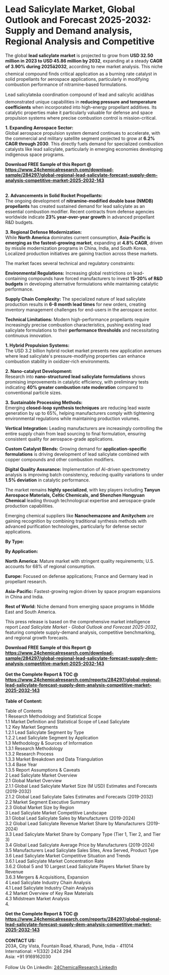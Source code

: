 <h1>Lead Salicylate Market, Global Outlook and Forecast 2025-2032: Supply and Demand analysis, Regional Analysis and Competitive</h1><p>The global <strong>lead salicylate market</strong> is projected to grow from <strong>USD 32.50 million in 2023 to USD 45.86 million by 2032</strong>, expanding at a steady <strong>CAGR of 3.90% during 2025â2032</strong>, according to new market analysis. This niche chemical compound finds critical application as a burning rate catalyst in solid propellants for aerospace applications, particularly in modifying combustion performance of nitramine-based formulations.</p><p>Lead salicylateâa coordination compound of lead and salicylic acidâhas demonstrated unique capabilities in <strong>reducing pressure and temperature coefficients</strong> when incorporated into high-energy propellant additives. Its catalytic properties make it particularly valuable for defense and space propulsion systems where precise combustion control is mission-critical.</p><p><strong>1. Expanding Aerospace Sector:</strong><br>
Global aerospace propulsion system demand continues to accelerate, with the commercial and military satellite segment projected to grow at <strong>6.2% CAGR through 2030</strong>. This directly fuels demand for specialized combustion catalysts like lead salicylate, particularly in emerging economies developing indigenous space programs.</p><div><b>Download FREE Sample of this Report @ 
            <a href="https://www.24chemicalresearch.com/download-sample/284297/global-regional-lead-salicylate-forecast-supply-dem-analysis-competitive-market-2025-2032-143">
            https://www.24chemicalresearch.com/download-sample/284297/global-regional-lead-salicylate-forecast-supply-dem-analysis-competitive-market-2025-2032-143</a></b></div><br><p><strong>2. Advancements in Solid Rocket Propellants:</strong><br>
The ongoing development of <strong>nitramine-modified double base (NMDB) propellants</strong> has created sustained demand for lead salicylate as an essential combustion modifier. Recent contracts from defense agencies worldwide indicate <strong>23% year-over-year growth</strong> in advanced propellant R&amp;D budgets.</p><p><strong>3. Regional Defense Modernization:</strong><br>
While <strong>North America</strong> dominates current consumption, <strong>Asia-Pacific is emerging as the fastest-growing market</strong>, expanding at <strong>4.8% CAGR</strong>, driven by missile modernization programs in China, India, and South Korea. Localized production initiatives are gaining traction across these markets.</p><p>The market faces several technical and regulatory constraints:</p><p><strong>Environmental Regulations:</strong> Increasing global restrictions on lead-containing compounds have forced manufacturers to invest <strong>15-20% of R&amp;D budgets</strong> in developing alternative formulations while maintaining catalytic performance.</p><p><strong>Supply Chain Complexity:</strong> The specialized nature of lead salicylate production results in <strong>6-8 month lead times</strong> for new orders, creating inventory management challenges for end-users in the aerospace sector.</p><p><strong>Technical Limitations:</strong> Modern high-performance propellants require increasingly precise combustion characteristics, pushing existing lead salicylate formulations to their <strong>performance thresholds</strong> and necessitating continuous innovation.</p><p><strong>1. Hybrid Propulsion Systems:</strong><br>
The USD 3.2 billion hybrid rocket market presents new application avenues where lead salicylate's pressure-modifying properties can enhance combustion stability in oxidizer-rich environments.</p><p><strong>2. Nano-catalyst Development:</strong><br>
Research into <strong>nano-structured lead salicylate formulations</strong> shows promising improvements in catalytic efficiency, with preliminary tests indicating <strong>40% greater combustion rate moderation</strong> compared to conventional particle sizes.</p><p><strong>3. Sustainable Processing Methods:</strong><br>
Emerging <strong>closed-loop synthesis techniques</strong> are reducing lead waste generation by up to 65%, helping manufacturers comply with tightening environmental regulations while maintaining production volumes.</p><p><strong>Vertical Integration:</strong> Leading manufacturers are increasingly controlling the entire supply chain from lead sourcing to final formulation, ensuring consistent quality for aerospace-grade applications.</p><p><strong>Custom Catalyst Blends:</strong> Growing demand for <strong>application-specific formulations</strong> is driving development of lead salicylate combined with copper compounds and other combustion modifiers.</p><p><strong>Digital Quality Assurance:</strong> Implementation of AI-driven spectrometry analysis is improving batch consistency, reducing quality variations to under <strong>1.5% deviation</strong> in catalytic performance.</p><p>The market remains <strong>highly specialized</strong>, with key players including <strong>Tanyun Aerospace Materials, Celtic Chemicals, and Shenzhen Hongyuan Chemical</strong> leading through technological expertise and aerospace-grade production capabilities.</p><p>Emerging chemical suppliers like <strong>Nanochemazone and Amitychem</strong> are gaining recognition by combining traditional synthesis methods with advanced purification technologies, particularly for defense sector applications.</p><p><strong>By Type:</strong></p><p><strong>By Application:</strong></p><p><strong>North America:</strong> Mature market with stringent quality requirements; U.S. accounts for 68% of regional consumption.</p><p><strong>Europe:</strong> Focused on defense applications; France and Germany lead in propellant research.</p><p><strong>Asia-Pacific:</strong> Fastest-growing region driven by space program expansions in China and India.</p><p><strong>Rest of World:</strong> Niche demand from emerging space programs in Middle East and South America.</p><p>This press release is based on the comprehensive market intelligence report <em>Lead Salicylate Market - Global Outlook and Forecast 2025-2032</em>, featuring complete supply-demand analysis, competitive benchmarking, and regional growth forecasts.</p><div><b>Download FREE Sample of this Report @ 
            <a href="https://www.24chemicalresearch.com/download-sample/284297/global-regional-lead-salicylate-forecast-supply-dem-analysis-competitive-market-2025-2032-143">
            https://www.24chemicalresearch.com/download-sample/284297/global-regional-lead-salicylate-forecast-supply-dem-analysis-competitive-market-2025-2032-143</a></b></div><br><div><b>Get the Complete Report & TOC @ 
            <a href="https://www.24chemicalresearch.com/reports/284297/global-regional-lead-salicylate-forecast-supply-dem-analysis-competitive-market-2025-2032-143">
            https://www.24chemicalresearch.com/reports/284297/global-regional-lead-salicylate-forecast-supply-dem-analysis-competitive-market-2025-2032-143</a></b></div><br>
            <b>Table of Content:</b><p>Table of Contents<br />
1 Research Methodology and Statistical Scope<br />
1.1 Market Definition and Statistical Scope of Lead Salicylate<br />
1.2 Key Market Segments<br />
1.2.1 Lead Salicylate Segment by Type<br />
1.2.2 Lead Salicylate Segment by Application<br />
1.3 Methodology & Sources of Information<br />
1.3.1 Research Methodology<br />
1.3.2 Research Process<br />
1.3.3 Market Breakdown and Data Triangulation<br />
1.3.4 Base Year<br />
1.3.5 Report Assumptions & Caveats<br />
2 Lead Salicylate Market Overview<br />
2.1 Global Market Overview<br />
2.1.1 Global Lead Salicylate Market Size (M USD) Estimates and Forecasts (2019-2032)<br />
2.1.2 Global Lead Salicylate Sales Estimates and Forecasts (2019-2032)<br />
2.2 Market Segment Executive Summary<br />
2.3 Global Market Size by Region<br />
3 Lead Salicylate Market Competitive Landscape<br />
3.1 Global Lead Salicylate Sales by Manufacturers (2019-2024)<br />
3.2 Global Lead Salicylate Revenue Market Share by Manufacturers (2019-2024)<br />
3.3 Lead Salicylate Market Share by Company Type (Tier 1, Tier 2, and Tier 3)<br />
3.4 Global Lead Salicylate Average Price by Manufacturers (2019-2024)<br />
3.5 Manufacturers Lead Salicylate Sales Sites, Area Served, Product Type<br />
3.6 Lead Salicylate Market Competitive Situation and Trends<br />
3.6.1 Lead Salicylate Market Concentration Rate<br />
3.6.2 Global 5 and 10 Largest Lead Salicylate Players Market Share by Revenue<br />
3.6.3 Mergers & Acquisitions, Expansion<br />
4 Lead Salicylate Industry Chain Analysis<br />
4.1 Lead Salicylate Industry Chain Analysis<br />
4.2 Market Overview of Key Raw Materials<br />
4.3 Midstream Market Analysis<br />
4.</p><div><b>Get the Complete Report & TOC @ 
            <a href="https://www.24chemicalresearch.com/reports/284297/global-regional-lead-salicylate-forecast-supply-dem-analysis-competitive-market-2025-2032-143">
            https://www.24chemicalresearch.com/reports/284297/global-regional-lead-salicylate-forecast-supply-dem-analysis-competitive-market-2025-2032-143</a></b></div><br><b>CONTACT US:</b><br>
            203A, City Vista, Fountain Road, Kharadi, Pune, India - 411014<br>
            International: +1(332) 2424 294<br>
            Asia: +91 9169162030 <br><br>
            Follow Us On LinkedIn: <a href="https://www.linkedin.com/company/24chemicalresearch/">24ChemicalResearch LinkedIn</a>